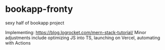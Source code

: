 # bookapp-fronty
sexy half of bookapp project

Implementing: https://blog.logrocket.com/mern-stack-tutorial/
Minor adjustments include optimizing JS into TS, launching on Vercel, automating with Actions
